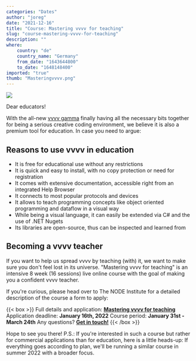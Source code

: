 ```yaml
---
categories: "Dates"
author: "joreg"
date: "2021-12-16"
title: "Course: Mastering vvvv for teaching"
slug: "course-mastering-vvvv-for-teaching"
description: ""
where: 
    country: "de"
    country_name: "Germany"
    from_date: "1643644800"
    to_date: "1648148400"
imported: "true"
thumb: "Masteringvvvv.png"
---
```



![](Masteringvvvv.png) 

Dear educators!

With the all-new [vvvv gamma](http://visualprogramming.net/) finally having all the necessary bits together for being a serious creative coding environment, we believe it is also a premium tool for education. In case you need to argue:

## Reasons to use vvvv in education
* It is free for educational use without any restrictions
* It is quick and easy to install, with no copy protection or need for registration
* It comes with extensive documentation, accessible right from an integrated Help Browser
* It connects to most popular protocols and devices
* It allows to teach programming concepts like object oriented programming and dataflow in a visual way
* While being a visual language, it can easily be extended via C# and the use of .NET Nugets
* Its libraries are open-source, thus can be inspected and learned from

## Becoming a vvvv teacher
If you want to help us spread vvvv by teaching (with) it, we want to make sure you don't feel lost in its universe. "Mastering vvvv for teaching" is an intensive 8 week (16 sessions) live online course with the goal of making you a confident vvvv teacher. 

If you're curious, please head over to The NODE Institute for a detailed description of the course a form to apply:

{{< box >}}
Full details and application: **[Mastering vvvv for teaching](https://thenodeinstitute.org/mastering-vvvv-for-teaching/)**
Application deadline: **January 16th, 2022**
Course period: **January 31st - March 24th**
Any questions? **[Get in touch!](mailto:edu@vvvv.org)**{{< /box >}}

Hope to see you there!
P.S.: If you're interested in such a course but rather for commercial applications than for education, here is a little heads-up: If everything goes according to plan, we'll be running a similar course in summer 2022 with a broader focus.